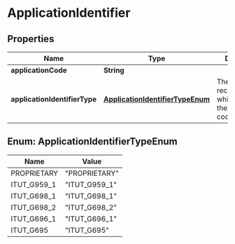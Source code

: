 
# ApplicationIdentifier

## Properties
Name | Type | Description | Notes
------------ | ------------- | ------------- | -------------
**applicationCode** | **String** |  |  [optional]
**applicationIdentifierType** | [**ApplicationIdentifierTypeEnum**](#ApplicationIdentifierTypeEnum) | The ITU-T recommendation which defines the application code format. |  [optional]


<a name="ApplicationIdentifierTypeEnum"></a>
## Enum: ApplicationIdentifierTypeEnum
Name | Value
---- | -----
PROPRIETARY | &quot;PROPRIETARY&quot;
ITUT_G959_1 | &quot;ITUT_G959_1&quot;
ITUT_G698_1 | &quot;ITUT_G698_1&quot;
ITUT_G698_2 | &quot;ITUT_G698_2&quot;
ITUT_G696_1 | &quot;ITUT_G696_1&quot;
ITUT_G695 | &quot;ITUT_G695&quot;



